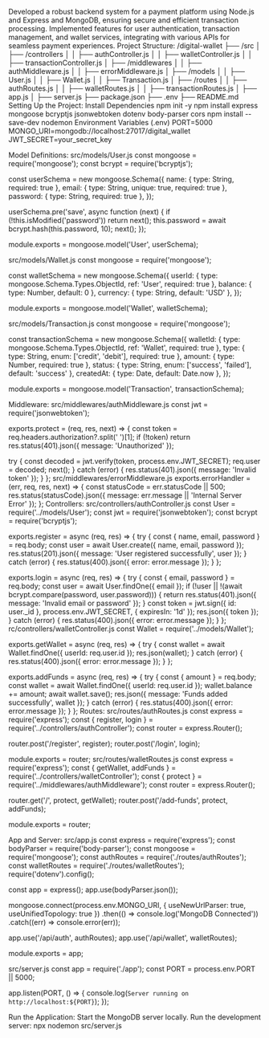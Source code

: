 Developed a robust backend system for a payment platform using Node.js and Express and MongoDB, ensuring secure and efficient transaction processing.
Implemented features for user authentication, transaction management, and wallet services, integrating with various APIs for seamless payment experiences. 
Project Structure:
/digital-wallet
├── /src
│   ├── /controllers
│   │   ├── authController.js
│   │   ├── walletController.js
│   │   ├── transactionController.js
│   ├── /middlewares
│   │   ├── authMiddleware.js
│   │   ├── errorMiddleware.js
│   ├── /models
│   │   ├── User.js
│   │   ├── Wallet.js
│   │   ├── Transaction.js
│   ├── /routes
│   │   ├── authRoutes.js
│   │   ├── walletRoutes.js
│   │   ├── transactionRoutes.js
│   ├── app.js
│   ├── server.js
├── package.json
├── .env
├── README.md
Setting Up the Project:
Install Dependencies
npm init -y
npm install express mongoose bcryptjs jsonwebtoken dotenv body-parser cors
npm install --save-dev nodemon
Environment Variables (.env)
PORT=5000
MONGO_URI=mongodb://localhost:27017/digital_wallet
JWT_SECRET=your_secret_key

 Model Definitions:
src/models/User.js
const mongoose = require('mongoose');
const bcrypt = require('bcryptjs');

const userSchema = new mongoose.Schema({
  name: { type: String, required: true },
  email: { type: String, unique: true, required: true },
  password: { type: String, required: true },
});

userSchema.pre('save', async function (next) {
  if (!this.isModified('password')) return next();
  this.password = await bcrypt.hash(this.password, 10);
  next();
});

module.exports = mongoose.model('User', userSchema);

src/models/Wallet.js
const mongoose = require('mongoose');

const walletSchema = new mongoose.Schema({
  userId: { type: mongoose.Schema.Types.ObjectId, ref: 'User', required: true },
  balance: { type: Number, default: 0 },
  currency: { type: String, default: 'USD' },
});

module.exports = mongoose.model('Wallet', walletSchema);

src/models/Transaction.js
const mongoose = require('mongoose');

const transactionSchema = new mongoose.Schema({
  walletId: { type: mongoose.Schema.Types.ObjectId, ref: 'Wallet', required: true },
  type: { type: String, enum: ['credit', 'debit'], required: true },
  amount: { type: Number, required: true },
  status: { type: String, enum: ['success', 'failed'], default: 'success' },
  createdAt: { type: Date, default: Date.now },
});

module.exports = mongoose.model('Transaction', transactionSchema);

Middleware:
src/middlewares/authMiddleware.js
const jwt = require('jsonwebtoken');

exports.protect = (req, res, next) => {
  const token = req.headers.authorization?.split(' ')[1];
  if (!token) return res.status(401).json({ message: 'Unauthorized' });

  try {
    const decoded = jwt.verify(token, process.env.JWT_SECRET);
    req.user = decoded;
    next();
  } catch (error) {
    res.status(401).json({ message: 'Invalid token' });
  }
};
src/middlewares/errorMiddleware.js
exports.errorHandler = (err, req, res, next) => {
  const statusCode = err.statusCode || 500;
  res.status(statusCode).json({ message: err.message || 'Internal Server Error' });
};
Controllers:
src/controllers/authController.js
const User = require('../models/User');
const jwt = require('jsonwebtoken');
const bcrypt = require('bcryptjs');

exports.register = async (req, res) => {
  try {
    const { name, email, password } = req.body;
    const user = await User.create({ name, email, password });
    res.status(201).json({ message: 'User registered successfully', user });
  } catch (error) {
    res.status(400).json({ error: error.message });
  }
};

exports.login = async (req, res) => {
  try {
    const { email, password } = req.body;
    const user = await User.findOne({ email });
    if (!user || !(await bcrypt.compare(password, user.password))) {
      return res.status(401).json({ message: 'Invalid email or password' });
    }
    const token = jwt.sign({ id: user._id }, process.env.JWT_SECRET, { expiresIn: '1d' });
    res.json({ token });
  } catch (error) {
    res.status(400).json({ error: error.message });
  }
};
rc/controllers/walletController.js
const Wallet = require('../models/Wallet');

exports.getWallet = async (req, res) => {
  try {
    const wallet = await Wallet.findOne({ userId: req.user.id });
    res.json(wallet);
  } catch (error) {
    res.status(400).json({ error: error.message });
  }
};

exports.addFunds = async (req, res) => {
  try {
    const { amount } = req.body;
    const wallet = await Wallet.findOne({ userId: req.user.id });
    wallet.balance += amount;
    await wallet.save();
    res.json({ message: 'Funds added successfully', wallet });
  } catch (error) {
    res.status(400).json({ error: error.message });
  }
};
Routes:
src/routes/authRoutes.js
const express = require('express');
const { register, login } = require('../controllers/authController');
const router = express.Router();

router.post('/register', register);
router.post('/login', login);

module.exports = router;
src/routes/walletRoutes.js
const express = require('express');
const { getWallet, addFunds } = require('../controllers/walletController');
const { protect } = require('../middlewares/authMiddleware');
const router = express.Router();

router.get('/', protect, getWallet);
router.post('/add-funds', protect, addFunds);

module.exports = router;

App and Server:
src/app.js
const express = require('express');
const bodyParser = require('body-parser');
const mongoose = require('mongoose');
const authRoutes = require('./routes/authRoutes');
const walletRoutes = require('./routes/walletRoutes');
require('dotenv').config();

const app = express();
app.use(bodyParser.json());

mongoose.connect(process.env.MONGO_URI, { useNewUrlParser: true, useUnifiedTopology: true })
  .then(() => console.log('MongoDB Connected'))
  .catch((err) => console.error(err));

app.use('/api/auth', authRoutes);
app.use('/api/wallet', walletRoutes);

module.exports = app;

src/server.js
const app = require('./app');
const PORT = process.env.PORT || 5000;

app.listen(PORT, () => {
  console.log(`Server running on http://localhost:${PORT}`);
});

Run the Application:
Start the MongoDB server locally.
Run the development server:
npx nodemon src/server.js
